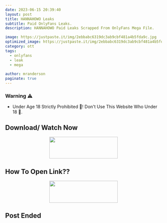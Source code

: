 ```yaml
---
date: 2023-06-15 20:39:40
layout: post
title: HANNAHOWO Leaks
subtitle: Paid OnlyFans Leaks.
description: HANNAHOWO Paid Leaks Scrapped From OnlyFans Mega File.

image: https://justpaste.it/img/2ebbabc6319dc3ab9cbf481a4b5fda9c.jpg
optimized_image: https://justpaste.it/img/2ebbabc6319dc3ab9cbf481a4b5fda9c.jpg
category: ott
tags:
  - onlyfans
  - leak
  - mega
 
author: mranderson
paginate: true
---
```


### Warning ⚠️

- Under Age 18 Strictly Prohibited 🚫! Don't Use This Website Who Under 18 🥵. 

<!--page-->

## Download/ Watch Now 

<p align="center"><a href="https://m.easysky.in/4RPxYx2b"><img src="https://img.shields.io/badge/Mega-File-black?&style=for-the-badge&logo=mega" width="220" height="70.45"></a></p>


## How To Open Link??

<p align="center"><a href="https://t.me/HowToRedirect/9"><img src="https://img.shields.io/badge/HowToOpen-Link-black?&style=for-the-badge&logo=telegram" width="220" height="70.45"></a></p>

## Post Ended

